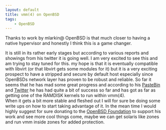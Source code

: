 ```yaml
---
layout: default
title: vmm(4) on OpenBSD
tags: 
    - OpenBSD
---
```


Thanks to work by mlarkin@ OpenBSD is that much closer to having a native hypervisor and honestly I think this is a
game changer.

<!--more-->

It is still in its rather early stages but according to various reports and showings from his
twitter it is going well. I am very excited to see this and am trying to stay tuned for this.
my hope is that it is eventually compatible with libvirt (or that libvirt gets some modules
for it) but it is a very exciting prospect to have a stripped and secure by default host especially
since OpenBSDs network layer has proven to be robust and reliable.
So far it seems that he has mad some great progress and according to his [PasteBin](http://pastebin.com/B6bs3FB4) and 
[Twitter](https://twitter.com/mlarkin2012/status/640755032875360256) he has had quite a bit of success so far and has got as far as getting one of the RAMDISK kernels to run within vmm(4).  
When it gets a bit more stable and fleshed out I will for sure be doing some write ups on how to start taking advantage of it. In the mean time I would highly suggest 
for sure donating to the [OpenBSD Foundation](http://www.openbsdfoundation.org/) to support his work and see more cool things come, maybe we can get solaris like zones and run 
vmm inside zones for added protection.

